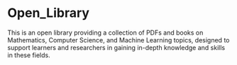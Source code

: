 # Open_Library

This is an open library providing a collection of PDFs and books on Mathematics, Computer Science, and Machine Learning topics, designed to support learners and researchers in gaining in-depth knowledge and skills in these fields.
